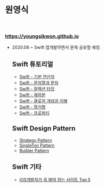 # 원영식

<br>

### https://youngsikwon.github.io



- 2020.08 ~ Swift 앱개발하면서 문제 공유할 예정.
  ## Swift 튜토리얼
    - [Swift - 기본 연산자](https://youngsikwon.github.io/2020-08-13-Swift_Tutorial/)
    - [Swift - 문자열과 문자](https://youngsikwon.github.io/2020-08-20-Swift_Characters/)
    - [Swift - 컬렉션 타입](https://youngsikwon.github.io/2020-08-21-Swift_Collection_Types/)
    - [Swift - 제어문](https://youngsikwon.github.io/2020-08-22-Swift_Control_Flow/)
    - [Swift - 클로저 개념과 이해](https://youngsikwon.github.io/2020-08-27-Swift_Closures/)
    - [Swift - 열거형](https://youngsikwon.github.io/2020-08-29-Swift_Enumerations/)
    - [Swift - 프로퍼티](https://youngsikwon.github.io/2020-09-09-Swift_Properties/)
    
  ## Swift Design Pattern
   - [Strategy Pattern](https://youngsikwon.github.io/2020-09-03-Swift_Design_Pattern_P/)
   - [SingleTon Pattern](https://youngsikwon.github.io/2020-09-02-Swift_Design_Pattern/)
   - [Builder Pattern](https://youngsikwon.github.io/2020-09-11-Swift_Builderpattern/)
   
  ## Swift 기타 
  
   - [iOS개발자가 꼭 봐야 하는 사이트 Top 5](https://youngsikwon.github.io/2020-09-04-Swift_iOS_Developer_recommendation/)


 
